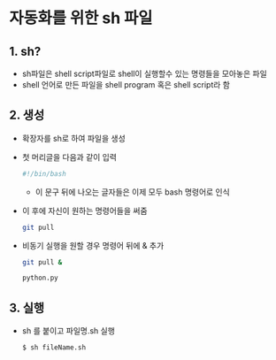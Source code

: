 # 자동화를 위한 sh 파일

## 1. sh?

- sh파일은 shell script파일로 shell이 실행할수 있는 명령들을 모아놓은 파일
- shell 언어로 만든 파일을 shell program 혹은 shell script라 함

## 2. 생성

- 확장자를 sh로 하여 파일을 생성

- 첫 머리글을 다음과 같이 입력

  ```sh
  #!/bin/bash
  ```

  - 이 문구 뒤에 나오는 글자들은 이제 모두 bash 명령어로 인식

- 이 후에 자신이 원하는 명령어들을 써줌

  ```sh
  git pull
  ```

- 비동기 실행을 원할 경우 명령어 뒤에 & 추가

  ```sh
  git pull &
  
  python.py
  ```

## 3. 실행

- sh 를 붙이고 파일명.sh 실행

  ```bash
  $ sh fileName.sh
  ```

  